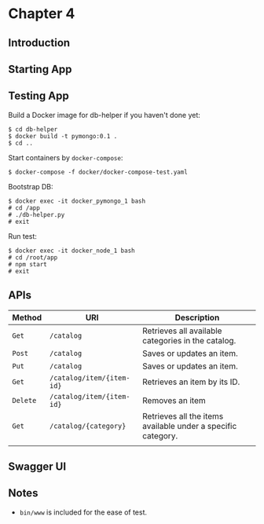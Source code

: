 # Chapter 4

## Introduction

## Starting App

## Testing App

Build a Docker image for db-helper if you haven't done yet:

```
$ cd db-helper
$ docker build -t pymongo:0.1 .
$ cd ..
```

Start containers by `docker-compose`:

```
$ docker-compose -f docker/docker-compose-test.yaml 
```

Bootstrap DB:

```
$ docker exec -it docker_pymongo_1 bash
# cd /app
# ./db-helper.py
# exit
```

Run test:

```
$ docker exec -it docker_node_1 bash
# cd /root/app
# npm start
# exit
```


## APIs

| Method   | URI                       | Description                                                  |
|----------|---------------------------|--------------------------------------------------------------|
| `Get`    | `/catalog`                | Retrieves all available categories in the catalog.           |
| `Post`   | `/catalog`                | Saves or updates an item.                                    |
| `Put`    | `/catalog`                | Saves or updates an item.                                    |
| `Get`    | `/catalog/item/{item-id}` | Retrieves an item by its ID.                                 |
| `Delete` | `/catalog/item/{item-id}`         | Removes an item               
| `Get`    | `/catalog/{category}`  | Retrieves all the items available under a specific category. |
                               |


## Swagger UI

## Notes


* `bin/www` is included for the ease of test.
